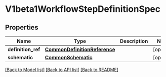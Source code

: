 # V1beta1WorkflowStepDefinitionSpec

## Properties
Name | Type | Description | Notes
------------ | ------------- | ------------- | -------------
**definition_ref** | [**CommonDefinitionReference**](CommonDefinitionReference.md) |  | [optional] 
**schematic** | [**CommonSchematic**](CommonSchematic.md) |  | [optional] 

[[Back to Model list]](../vela-client/README.md#documentation-for-models) [[Back to API list]](../vela-client/README.md#documentation-for-api-endpoints) [[Back to README]](../vela-client/README.md)

